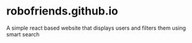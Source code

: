# robofriends.github.io
A simple react based website that displays users and filters them using smart search
